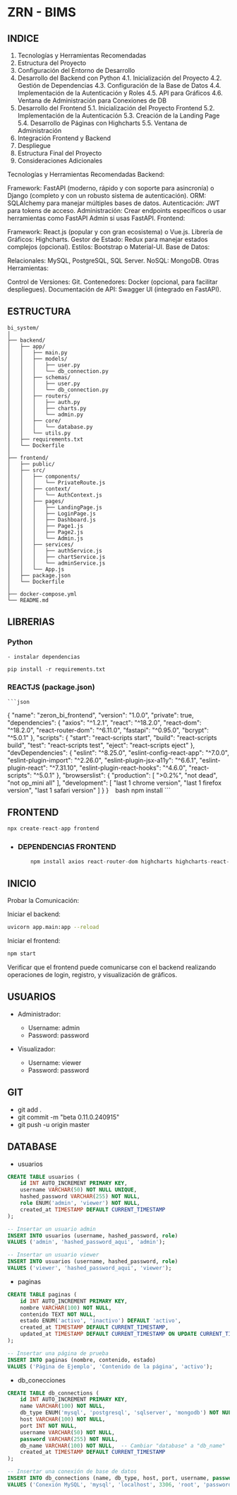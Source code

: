 # ZRN - BIMS

## INDICE

1. Tecnologías y Herramientas Recomendadas
2. Estructura del Proyecto
3. Configuración del Entorno de Desarrollo
4. Desarrollo del Backend con Python
    4.1. Inicialización del Proyecto
    4.2. Gestión de Dependencias
    4.3. Configuración de la Base de Datos
    4.4. Implementación de la Autenticación y Roles
    4.5. API para Gráficos
    4.6. Ventana de Administración para Conexiones de DB
5. Desarrollo del Frontend
    5.1. Inicialización del Proyecto Frontend
    5.2. Implementación de la Autenticación
    5.3. Creación de la Landing Page
    5.4. Desarrollo de Páginas con Highcharts
    5.5. Ventana de Administración
6. Integración Frontend y Backend
7. Despliegue
8. Estructura Final del Proyecto
9. Consideraciones Adicionales


Tecnologías y Herramientas Recomendadas
Backend:

Framework: FastAPI (moderno, rápido y con soporte para asincronía) o Django (completo y con un robusto sistema de autenticación).
ORM: SQLAlchemy para manejar múltiples bases de datos.
Autenticación: JWT para tokens de acceso.
Administración: Crear endpoints específicos o usar herramientas como FastAPI Admin si usas FastAPI.
Frontend:

Framework: React.js (popular y con gran ecosistema) o Vue.js.
Librería de Gráficos: Highcharts.
Gestor de Estado: Redux para manejar estados complejos (opcional).
Estilos: Bootstrap o Material-UI.
Base de Datos:

Relacionales: MySQL, PostgreSQL, SQL Server.
NoSQL: MongoDB.
Otras Herramientas:

Control de Versiones: Git.
Contenedores: Docker (opcional, para facilitar despliegues).
Documentación de API: Swagger UI (integrado en FastAPI).


## ESTRUCTURA

```text
bi_system/
│
├── backend/
│   ├── app/
│   │   ├── main.py
│   │   ├── models/
│   │   │   ├── user.py
│   │   │   └── db_connection.py
│   │   ├── schemas/
│   │   │   ├── user.py
│   │   │   └── db_connection.py
│   │   ├── routers/
│   │   │   ├── auth.py
│   │   │   ├── charts.py
│   │   │   └── admin.py
│   │   ├── core/
│   │   │   └── database.py
│   │   └── utils.py
│   ├── requirements.txt
│   └── Dockerfile
│
├── frontend/
│   ├── public/
│   ├── src/
│   │   ├── components/
│   │   │   └── PrivateRoute.js
│   │   ├── context/
│   │   │   └── AuthContext.js
│   │   ├── pages/
│   │   │   ├── LandingPage.js
│   │   │   ├── LoginPage.js
│   │   │   ├── Dashboard.js
│   │   │   ├── Page1.js
│   │   │   ├── Page2.js
│   │   │   └── Admin.js
│   │   ├── services/
│   │   │   ├── authService.js
│   │   │   ├── chartService.js
│   │   │   └── adminService.js
│   │   └── App.js
│   ├── package.json
│   └── Dockerfile
│
├── docker-compose.yml
└── README.md

```
## LIBRERIAS

### Python
    - instalar dependencias

```python
pip install -r requirements.txt
```
### REACTJS (package.json)
    ```json
{
  "name": "zeron_bi_frontend",
  "version": "1.0.0",
  "private": true,
  "dependencies": {
    "axios": "^1.2.1",
    "react": "^18.2.0",
    "react-dom": "^18.2.0",
    "react-router-dom": "^6.11.0",
    "fastapi": "^0.95.0",
    "bcrypt": "^5.0.1"
  },
  "scripts": {
    "start": "react-scripts start",
    "build": "react-scripts build",
    "test": "react-scripts test",
    "eject": "react-scripts eject"
  },
  "devDependencies": {
    "eslint": "^8.25.0",
    "eslint-config-react-app": "^7.0.0",
    "eslint-plugin-import": "^2.26.0",
    "eslint-plugin-jsx-a11y": "^6.6.1",
    "eslint-plugin-react": "^7.31.10",
    "eslint-plugin-react-hooks": "^4.6.0",
    "react-scripts": "^5.0.1"
  },
  "browserslist": {
    "production": [
      ">0.2%",
      "not dead",
      "not op_mini all"
    ],
    "development": [
      "last 1 chrome version",
      "last 1 firefox version",
      "last 1 safari version"
    ]
  }
}
    ```
    ``` bash
    npm install
    ```

## FRONTEND

```js
npx create-react-app frontend
```
- ### DEPENDENCIAS FRONTEND

    ```js
        npm install axios react-router-dom highcharts highcharts-react-official jwt-decode
    ```

## INICIO

Probar la Comunicación:

Iniciar el backend:

```bash
uvicorn app.main:app --reload
```
Iniciar el frontend:
```bash
npm start
```
Verificar que el frontend puede comunicarse con el backend realizando operaciones de login, registro, y visualización de gráficos.

## USUARIOS

- Administrador:

    - Username: admin
    - Password: password

- Visualizador:

    - Username: viewer
    - Password: password

## GIT
- git add .
- git commit -m "beta 0.11.0.240915"
- git push -u origin master

## DATABASE

- usuarios
``` sql
CREATE TABLE usuarios (
    id INT AUTO_INCREMENT PRIMARY KEY,
    username VARCHAR(50) NOT NULL UNIQUE,
    hashed_password VARCHAR(255) NOT NULL,
    role ENUM('admin', 'viewer') NOT NULL,
    created_at TIMESTAMP DEFAULT CURRENT_TIMESTAMP
);
```
``` sql
-- Insertar un usuario admin
INSERT INTO usuarios (username, hashed_password, role) 
VALUES ('admin', 'hashed_password_aqui', 'admin');

-- Insertar un usuario viewer
INSERT INTO usuarios (username, hashed_password, role) 
VALUES ('viewer', 'hashed_password_aqui', 'viewer');
```

- paginas
``` sql
CREATE TABLE paginas (
    id INT AUTO_INCREMENT PRIMARY KEY,
    nombre VARCHAR(100) NOT NULL,
    contenido TEXT NOT NULL,
    estado ENUM('activo', 'inactivo') DEFAULT 'activo',
    created_at TIMESTAMP DEFAULT CURRENT_TIMESTAMP,
    updated_at TIMESTAMP DEFAULT CURRENT_TIMESTAMP ON UPDATE CURRENT_TIMESTAMP
);
```
``` sql
-- Insertar una página de prueba
INSERT INTO paginas (nombre, contenido, estado) 
VALUES ('Página de Ejemplo', 'Contenido de la página', 'activo');
```

- db_conecciones
``` sql
CREATE TABLE db_connections (
    id INT AUTO_INCREMENT PRIMARY KEY,
    name VARCHAR(100) NOT NULL,
    db_type ENUM('mysql', 'postgresql', 'sqlserver', 'mongodb') NOT NULL,
    host VARCHAR(100) NOT NULL,
    port INT NOT NULL,
    username VARCHAR(50) NOT NULL,
    password VARCHAR(255) NOT NULL,
    db_name VARCHAR(100) NOT NULL,  -- Cambiar "database" a "db_name"
    created_at TIMESTAMP DEFAULT CURRENT_TIMESTAMP
);
```
``` sql
-- Insertar una conexión de base de datos
INSERT INTO db_connections (name, db_type, host, port, username, password, database) 
VALUES ('Conexión MySQL', 'mysql', 'localhost', 3306, 'root', 'password', 'mi_base_de_datos');
```